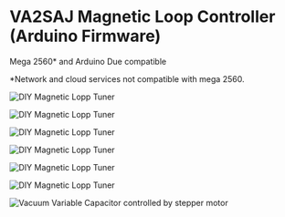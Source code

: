 # VA2SAJ Magnetic Loop Controller (Arduino Firmware)
Mega 2560* and Arduino Due compatible

*Network and cloud services not compatible with mega 2560.

![DIY Magnetic Lopp Tuner](https://www.qrz.com/hampages/va2saj/IMG_20190924_223347.jpg)

![DIY Magnetic Lopp Tuner](https://www.qrz.com/hampages/va2saj/IMG_20190903_202258.jpg)

![DIY Magnetic Lopp Tuner](https://www.qrz.com/hampages/va2saj/IMG_20190912_222157.jpg)

![DIY Magnetic Lopp Tuner](https://www.qrz.com/hampages/va2saj/IMG_20190915_224221.jpg)

![DIY Magnetic Lopp Tuner](https://www.qrz.com/hampages/va2saj/IMG_20190904_221644_1.jpg)

![DIY Magnetic Lopp Tuner](https://www.qrz.com/hampages/va2saj/IMG_20190904_221725.jpg)

![Vacuum Variable Capacitor controlled by stepper motor](https://s3.amazonaws.com/files.qrz.com/j/va2saj/IMG_20190801_162644.jpg)
